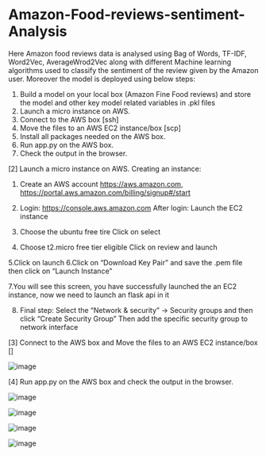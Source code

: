 # Amazon-Food-reviews-sentiment-Analysis
Here Amazon food reviews data is analysed using Bag of Words, TF-IDF, Word2Vec, AverageWrod2Vec along with different Machine learning algorithms  used to classify the sentiment  of the review given by the Amazon user. Moreover the model is deployed using below steps:

1. Build a model on your local box (Amazon Fine Food reviews) and store the model and
other key model related variables in .pkl files
2. Launch a micro instance on AWS.
3. Connect to the AWS box [ssh]
4. Move the files to an AWS EC2 instance/box [scp]
5. Install all packages needed on the AWS box.
6. Run app.py on the AWS box.
7. Check the output in the browser.

[2] Launch a micro instance on AWS.
Creating an instance:
1. Create an AWS account https://aws.amazon.com,
https://portal.aws.amazon.com/billing/signup#/start
2. Login: https://console.aws.amazon.com
After login:
Launch the EC2 instance
3. Choose the ubuntu free tire
Click on select

4. Choose t2.micro free tier eligible
Click on review and launch

5.Click on launch
6.Click on “Download Key Pair” and save the .pem file then click on “Launch Instance”

7.You will see this screen, you have successfully launched the an EC2 instance, now we need to
launch an flask api in it

8. Final step:
Select the “Network & security” -> Security groups and then click “Create Security Group”
Then add the specific security group to network interface

[3] Connect to the AWS box and Move the files to an AWS EC2 instance/box []

![image](https://user-images.githubusercontent.com/69012134/210358550-89f02da8-ec41-440a-839b-b1e1ad33e645.png)

[4] Run app.py on the AWS box and check the output in the browser.

![image](https://user-images.githubusercontent.com/69012134/210357703-afb2f63b-d47b-452e-ab9a-aae662a263fd.png)


![image](https://user-images.githubusercontent.com/69012134/210357484-01e99b90-550b-4040-be13-eaf420ecfc52.png)

![image](https://user-images.githubusercontent.com/69012134/210358811-f2246305-9ac8-4c55-a8a7-ddad0b594c2f.png)

![image](https://user-images.githubusercontent.com/69012134/210358872-a122e4f6-22c0-4eb6-9cb7-8f8f7952a572.png)


